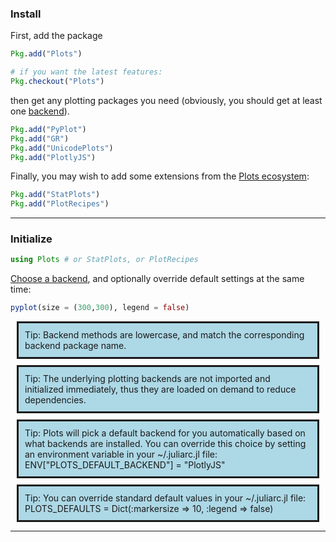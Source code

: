 
### Install

First, add the package

```julia
Pkg.add("Plots")

# if you want the latest features:
Pkg.checkout("Plots")
```

then get any plotting packages you need (obviously, you should get at least one [backend](/backends)).

```julia
Pkg.add("PyPlot")
Pkg.add("GR")
Pkg.add("UnicodePlots")
Pkg.add("PlotlyJS")
```

Finally, you may wish to add some extensions from the [Plots ecosystem](/ecosystem):

```julia
Pkg.add("StatPlots")
Pkg.add("PlotRecipes")
```

---

### Initialize

```julia
using Plots # or StatPlots, or PlotRecipes
```

[Choose a backend](/backends), and optionally override default settings at the same time:

```julia
pyplot(size = (300,300), legend = false)
```

<div style="background-color: lightblue; padding: 10px; border-style: solid; border-width: medium; margin: 10px;">
Tip: Backend methods are lowercase, and match the corresponding backend package name.
</div>

<div style="background-color: lightblue; padding: 10px; border-style: solid; border-width: medium; margin: 10px;">
Tip: The underlying plotting backends are not imported and initialized immediately, thus they are
loaded on demand to reduce dependencies.
</div>

<div style="background-color: lightblue; padding: 10px; border-style: solid; border-width: medium; margin: 10px;">
Tip: Plots will pick a default backend for you automatically based on what backends are installed.  You can
override this choice by setting an environment variable in your ~/.juliarc.jl file: ENV["PLOTS_DEFAULT_BACKEND"] = "PlotlyJS"
</div>

<div style="background-color: lightblue; padding: 10px; border-style: solid; border-width: medium; margin: 10px;">
Tip: You can override standard default values in your ~/.juliarc.jl file: PLOTS_DEFAULTS = Dict(:markersize => 10, :legend => false)
</div>



---
